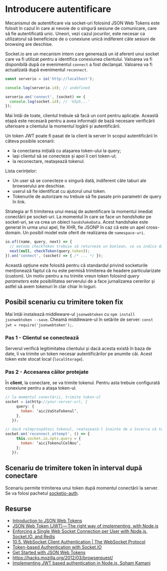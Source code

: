 # Introducere autentificare

Mecanismul de autentificare via socket-uri folosind JSON Web Tokens este folosit în cazul în care ai nevoie de o singură sesiune de comunicare, care să fie autentificată unic. Uneori, vezi cazul jocurilor, este necesar ca utilizatorul să beneficieze de o conexiune unică indiferent câte sesiuni de browsing are deschise.

Socket.io are un mecanism intern care generează un id aferent unui socket care va fi utilizat pentru a identifica conexiunea clientului. Valoarea va fi disponibilă după ce evenimentul `connect` a fost declanșat. Valoarea va fi actualizată după evenimentul `reconnect`.

```javascript
const serverio = io('http://localhost');

console.log(serverio.id); // undefined

serverio.on('connect', (socket) => {
  console.log(socket.id); // 'G5p5...'
});
```

Mai întâi de toate, clientul trebuie să facă un cont pentru aplicație. Această etapă este necesară pentru a avea informații de bază necesare verificării ulterioare a clientului la momentul logării și autentificării.

Un token JWT poate fi pasat de la client la server în scopul autentificării în câteva posibile scenarii:

- la conectarea inițială cu atașarea token-ului la query;
- lași clientul să se conecteze și apoi îi ceri token-ul;
- la reconectare, reatașează tokenul.

Lista cerințelor:

- Un user să se conecteze o singură dată, indiferent câte taburi ale browserului are deschise.
- userul să fie identificat cu ajutorul unui token.
- Tokenurile de autorizare nu trebuie să fie pasate prin parametri de query în link.

Strategia ar fi trimiterea unui mesaj de autentificare la momentul imediat conectării pe socket-uri.
La momentul în care se face un *handshake* pe socket-uri, se va crea un obiect `handshakeData`. Acest handshake este generat în urma unui apel, fie XHR, fie JSONP în caz că este un apel cross-domain. Un posibil model este oferit de realizarea de `namespace-uri`.

```javascript
io.of((name, query, next) => {
  // metoda checkToken trebuie să returneze un boolean, ce va indica dacă un client se poate conecta sau nu.
  next(null, checkToken(query.token));
}).on('connect', (socket) => { /* ... */ });
```

Această opțiune este folosită pentru că standardul privind socketurile menționează faptul că nu este permisă trimiterea de headere particularizate (custom). Un motiv pentru a nu trimite vreun token folosind *query parameters* este posibilitatea serverului de a face jurnalizarea cererilor și astfel să avem tokenuri în clar chiar în loguri.

## Posibil scenariu cu trimitere token fix

Mai întâi instalează middleware-ul `jsonwebtoken` cu `npm install jsonwebtoken --save`.
Cheamă middleware-ul în setările de server: `const jwt = require('jsonwebtoken');`.

### Pas 1 - Clientul se conectează

Serverul verifică legitimitatea clientului și dacă acesta există în baza de date, îi va trimite un token necesar autentificărilor pe anumite căi. Acest token este stocat local (`localStorage`).

### Pas 2 - Accesarea căilor protejate

În **client**, la conectare, se va trimite tokenul. Pentru asta trebuie configurată conexiune pentru a atașa token-ul.

```javascript
// la momentul conectării, trimite token-ul
socket = io(http://your-server-url, {
     query: {
       token: ‘aiciVaStaTokenul’,
     },
   });

// dacă reîmprospătezi tokenul, reatașează-l înainte de a încerca să te reconectezi
socket.on('reconnect_attempt', () => {
     this.socket.io.opts.query = {
       token: ‘aiciTokenulCelNou’,
     };
   });
```

## Scenariu de trimitere token în interval după conectare

Scenariu permite trimiterea unui token după momentul conectării la server. Se va folosi pachetul [socketio-auth](https://www.npmjs.com/package/socketio-auth).

## Resurse

- [Introduction to JSON Web Tokens](https://jwt.io/introduction/)
- [JSON Web Token (JWT) — The right way of implementing, with Node.js](https://medium.com/@siddharthac6/json-web-token-jwt-the-right-way-of-implementing-with-node-js-65b8915d550e)
- [Enforcing a Single Web Socket Connection per User with Node.js, Socket.IO, and Redis](https://hackernoon.com/enforcing-a-single-web-socket-connection-per-user-with-node-js-socket-io-and-redis-65f9eb57f66a)
- [10.5.  WebSocket Client Authentication | The WebSocket Protocol](https://tools.ietf.org/html/rfc6455#section-10.5)
- [Token-based Authentication with Socket.IO](https://auth0.com/blog/auth-with-socket-io/)
- [Get Started with JSON Web Tokens](https://auth0.com/learn/json-web-tokens/)
- https://hacks.mozilla.org/2012/03/browserquest/
- [Implementing JWT based authentication in Node.js, Soham Kamani](https://www.sohamkamani.com/blog/javascript/2019-03-29-node-jwt-authentication/)
